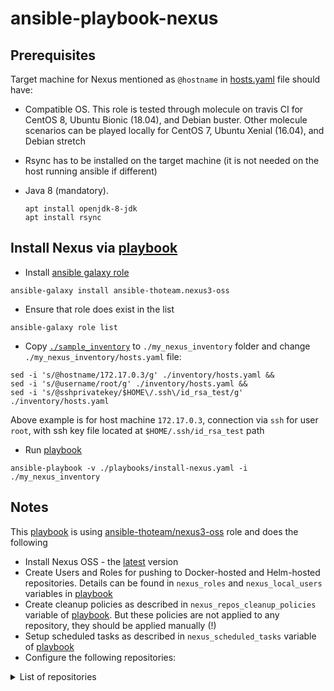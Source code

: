 # ansible-playbook-nexus


## Prerequisites

Target machine for Nexus mentioned as `@hostname` in [hosts.yaml](./inventory/hosts.yaml) file should have:

* Compatible OS. This role is tested through molecule on travis CI for CentOS 8, Ubuntu Bionic (18.04), and Debian buster. Other molecule scenarios can be played locally for CentOS 7, Ubuntu Xenial (16.04), and Debian stretch

* Rsync has to be installed on the target machine (it is not needed on the host running ansible if different)

* Java 8 (mandatory).
  
  ```
  apt install openjdk-8-jdk
  apt install rsync
  ```

## Install Nexus via [playbook](./playbooks/install_nexus.yaml)

* Install [ansible galaxy role](https://github.com/ansible-ThoTeam/nexus3-oss)

```
ansible-galaxy install ansible-thoteam.nexus3-oss
```

* Ensure that role does exist in the list

```
ansible-galaxy role list
```

* Copy [`./sample_inventory`](./sample_inventory/hosts.yaml) to `./my_nexus_inventory` folder and change `./my_nexus_inventory/hosts.yaml` file: 

```
sed -i 's/@hostname/172.17.0.3/g' ./inventory/hosts.yaml &&
sed -i 's/@username/root/g' ./inventory/hosts.yaml &&
sed -i 's/@sshprivatekey/$HOME\/.ssh\/id_rsa_test/g' ./inventory/hosts.yaml
```

Above example is for host machine `172.17.0.3`, connection via `ssh` for user `root`, with ssh key file located at `$HOME/.ssh/id_rsa_test` path

* Run [playbook](./playbooks/install_nexus.yaml)

```
ansible-playbook -v ./playbooks/install-nexus.yaml -i ./my_nexus_inventory
```

## Notes

This [playbook](./playbooks/install_nexus.yaml) is using [ansible-thoteam/nexus3-oss](https://galaxy.ansible.com/ansible-thoteam/nexus3-oss) role and does the following

* Install Nexus OSS - the [latest](https://help.sonatype.com/repomanager3/product-information/download#Download-DownloadtheLatestVersion) version
* Create Users and Roles for pushing to Docker-hosted and Helm-hosted repositories. Details can be found in `nexus_roles` and `nexus_local_users` variables in [playbook](./playbooks/install_nexus.yaml) 
* Create cleanup policies as described in `nexus_repos_cleanup_policies` variable of [playbook](./playbooks/install_nexus.yaml). But these policies are not applied to any repository, they should be applied manually (!)
* Setup scheduled tasks as described in `nexus_scheduled_tasks` variable of [playbook](./playbooks/install_nexus.yaml)
* Configure the following repositories:

<details>
<summary>List of repositories</summary>

## 

Conda:

```html
anaconda - proxy for https://conda.anaconda.org/anaconda/
conda-forge - proxy for https://conda.anaconda.org/conda-forge/
```

Maven:

```html
maven-central - proxy for https://repo1.maven.org/maven2/
maven-snapshots - hosted repository for custom dependencies storage
maven-releases - hosted repository for custom dependencies storage
maven-public - group repository, includes all three above repos
```

npm:
```html
npm - proxy for https://registry.npmjs.org/
npm-hosted - hosted repository for custom npm artifats storage
npm-group - group repository, includes both repos listed above
```

pip:
```html
pypi.org - proxy for https://pypi.org/
pypi-hosted - hosted repository for custom pypi artifacts
pypi-group - group repository, includes all listed above pypi repos
```

helm:
```html
oxyno-zeta.github.io_helm-charts-v2 - proxy for https://oxyno-zeta.github.io/helm-charts-v2/
argoproj.github.io_argo-helm - proxy for https://argoproj.github.io/argo-helm/
charts.bitnami.com_bitnami - proxy for https://charts.bitnami.com/bitnami
aws.github.io_eks-charts - proxy for https://aws.github.io/eks-charts
charts.crossplane.io_stable - proxy for https://charts.crossplane.io/stable
charts.bitnami.com_bitnami - proxy for https://charts.bitnami.com/bitnami
dapr.github.io_helm-charts - proxy for https://dapr.github.io/helm-charts
helm-hosted - hosted repository for custom charts
```

Docker:
```html
registry-1.docker.io - proxy for https://registry-1.docker.io which is docker hub. Http connector opened at port 8181
gcr.io - proxy for https://gcr.io.
quay.io - proxy for https://quay.io. 
ghcr.io - proxy for https://ghcr.io.
docker-hosted - hosted repository for custom images. Http connector opened at port 8182
docker-group - group repository, includes all listed above docker repos. Http connector opened at port 8183
```

Http connectors for Docker repositories can be configured by changing `nexus_docker_hosted_port`, `nexus_docker_proxy_port` and `nexus_docker_group_port` variables in [playbook](./playbooks/install_nexus.yaml)
</details>